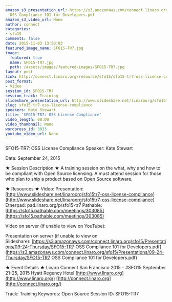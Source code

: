 ```yaml
---
amazon_s3_presentation_url: https://s3.amazonaws.com/connect.linaro.org/sfo15/Presentations/09-24-Thursday/SFO15-TR7
  OSS Compliance 101 for Developers.pdf
amazon_s3_video_url: None
author: connect
categories:
- sfo15
comments: false
date: 2015-11-03 13:50:03
featured_image_name: SFO15-TR7.jpg
image:
  featured: true
  name: SFO15-TR7.jpg
  path: /assets/images/featured-images/SFO15-TR7.jpg
layout: post
link: http://connect.linaro.org/resource/sfo15/sfo15-tr7-oss-license-compliance/
post_format:
- Video
session_id: SFO15-TR7
session_track: Training
slideshare_presentation_url: http://www.slideshare.net/linaroorg/sfo15tr7-oss-license-compliance
slug: sfo15-tr7-oss-license-compliance
speakers: Kate Stewart
title: 'SFO15-TR7: OSS License Compliance'
video_length: 00:00
video_thumbnail: None
wordpress_id: 3033
youtube_video_url: None
---
```


SFO15-TR7: OSS License Compliance
Speaker: Kate Stewart

Date: September 24, 2015

★ Session Description ★
A training session on the what, why and how to be compliant with Open Source licensing. A must attend session for those who plan to ship a product based on Open Source software.

★ Resources ★
Video:
Presentation: [http://www.slideshare.net/linaroorg/sfo15tr7-oss-license-compliance](http://www.slideshare.net/linaroorg/sfo15tr7-oss-license-compliance)
Etherpad: pad.linaro.org/p/sfo15-tr7
Pathable: [https://sfo15.pathable.com/meetings/303085](https://sfo15.pathable.com/meetings/303085)

Video on server (if unable to view on YouTube):

Presentation on server (if unable to view on Slideshare): [https://s3.amazonaws.com/connect.linaro.org/sfo15/Presentations/09-24-Thursday/SFO15-TR7 OSS Compliance 101 for Developers.pdf](https://s3.amazonaws.com/connect.linaro.org/sfo15/Presentations/09-24-Thursday/SFO15-TR7 OSS Compliance 101 for Developers.pdf)

★ Event Details ★
Linaro Connect San Francisco 2015 - #SFO15
September 21-25, 2015
Hyatt Regency Hotel
[http://www.linaro.org](http://www.linaro.org/)
[http://connect.linaro.org](http://connect.linaro.org/)



Track: Training
Keywords: Open Source
Session ID: SFO15-TR7